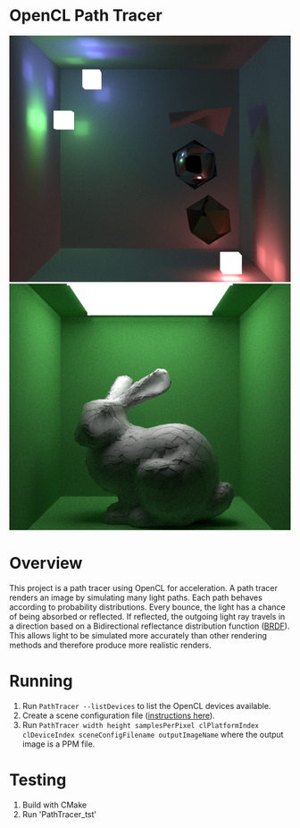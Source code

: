 # OpenCL Path Tracer

![test scene](readme-images/scene1.png)
![test scene](readme-images/scene2.png)

# Overview
This project is a path tracer using OpenCL for acceleration. A path tracer renders an image by simulating many light paths. Each path behaves according to probability distributions. Every bounce, the light has a chance of being absorbed or reflected. If reflected, the outgoing light ray travels in a direction based on a Bidirectional reflectance distribution function ([BRDF](https://en.wikipedia.org/wiki/Bidirectional_reflectance_distribution_function)). This allows light to be simulated more accurately than other rendering methods and therefore produce more realistic renders. 

# Running

1. Run `PathTracer --listDevices` to list the OpenCL devices available.
1. Create a scene configuration file ([instructions here](scene-config-instructions.md)).
1. Run `PathTracer width height samplesPerPixel clPlatformIndex clDeviceIndex sceneConfigFilename outputImageName` where the output image is a PPM file.

# Testing

1. Build with CMake
2. Run 'PathTracer_tst'
